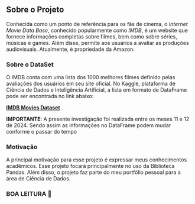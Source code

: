 ## Sobre o Projeto
Conhecida como um ponto de referência para os fãs de cinema, o *Internet Movie Data Base*, conhecido popularmente como *IMDB*, é um website que fornece informações completas sobre filmes, bem como sobre séries, músicas e games. Além disse, permite aos usuários a avaliar as produções audiovisuais.
Atualmente, é propriedade da Amazon.

### **Sobre o DataSet**

O IMDB conta com uma lista dos 1000 melhores filmes definido pelas avaliações dos usuários em seu site oficial.
No Kaggle, plataforma de Ciência de Dados e Inteligência Artificial, a lista em formato de DataFrame pode ser encontrada no link abaixo:

**[IMDB Movies Dataset](https://www.kaggle.com/datasets/harshitshankhdhar/imdb-dataset-of-top-1000-movies-and-tv-shows/data)**

**IMPORTANTE**: A presente investigação foi realizada entre os meses 11 e 12 de 2024. Sendo assim as informações no DataFrame podem mudar conforme o passar do tempo

### **Motivação**

A principal motivação para esse projeto é expressar meus conhecimentos acadêmicos. Esse projeto focará principalmente no uso da Biblioteca Pandas.
Além disso, o projeto faz parte do meu portfólio pessoal para a área de Ciência de Dados.

### **BOA LEITURA** 🙂
